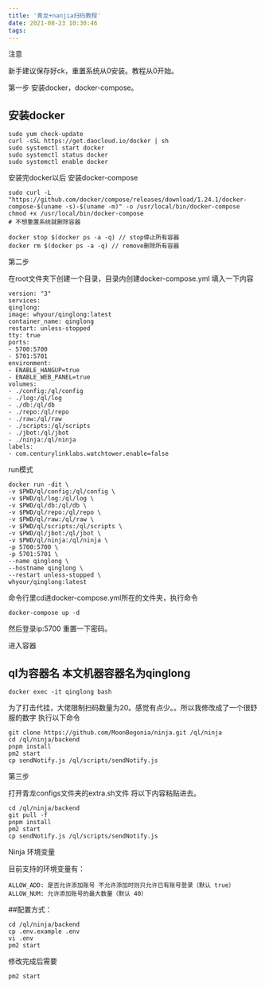 ```yaml
---
title: '青龙+nanjia扫码教程'
date: 2021-08-23 10:30:46
tags:
---
```



注意

新手建议保存好ck，重置系统从0安装。教程从0开始。

第一步 安装docker，docker-compose。

## 安装docker
``` shell
sudo yum check-update
curl -sSL https://get.daocloud.io/docker | sh
sudo systemctl start docker
sudo systemctl status docker
sudo systemctl enable docker
```
安装完docker以后 安装docker-compose  
```shell
sudo curl -L "https://github.com/docker/compose/releases/download/1.24.1/docker-compose-$(uname -s)-$(uname -m)" -o /usr/local/bin/docker-compose
chmod +x /usr/local/bin/docker-compose
# 不想重置系统就删除容器

docker stop $(docker ps -a -q) // stop停止所有容器 
docker rm $(docker ps -a -q) // remove删除所有容器
```
第二步

在root文件夹下创建一个目录，目录内创建docker-compose.yml
填入一下内容
```shell
version: "3"
services:
qinglong:
image: whyour/qinglong:latest
container_name: qinglong
restart: unless-stopped
tty: true
ports:
- 5700:5700
- 5701:5701
environment:
- ENABLE_HANGUP=true
- ENABLE_WEB_PANEL=true
volumes:
- ./config:/ql/config
- ./log:/ql/log
- ./db:/ql/db
- ./repo:/ql/repo
- ./raw:/ql/raw
- ./scripts:/ql/scripts
- ./jbot:/ql/jbot
- ./ninja:/ql/ninja
labels:
- com.centurylinklabs.watchtower.enable=false
```
run模式
```shell
docker run -dit \
-v $PWD/ql/config:/ql/config \
-v $PWD/ql/log:/ql/log \
-v $PWD/ql/db:/ql/db \
-v $PWD/ql/repo:/ql/repo \
-v $PWD/ql/raw:/ql/raw \
-v $PWD/ql/scripts:/ql/scripts \
-v $PWD/ql/jbot:/ql/jbot \
-v $PWD/ql/ninja:/ql/ninja \
-p 5700:5700 \
-p 5701:5701 \
--name qinglong \
--hostname qinglong \
--restart unless-stopped \
whyour/qinglong:latest
```
命令行里cd进docker-compose.yml所在的文件夹，执行命令
```shell
docker-compose up -d
```
然后登录ip:5700 重置一下密码。

进入容器
## ql为容器名 本文机器容器名为qinglong
```shell
docker exec -it qinglong bash
```
为了打击代挂，大佬限制扫码数量为20。感觉有点少。。所以我修改成了一个很舒服的数字
执行以下命令
```shell
git clone https://github.com/MoonBegonia/ninja.git /ql/ninja
cd /ql/ninja/backend
pnpm install
pm2 start
cp sendNotify.js /ql/scripts/sendNotify.js
```
第三步

打开青龙configs文件夹的extra.sh文件
将以下内容粘贴进去。
```shell
cd /ql/ninja/backend
git pull -f
pnpm install
pm2 start
cp sendNotify.js /ql/scripts/sendNotify.js
```
Ninja 环境变量

目前支持的环境变量有：
```shell
ALLOW_ADD: 是否允许添加账号 不允许添加时则只允许已有账号登录（默认 true）
ALLOW_NUM: 允许添加账号的最大数量（默认 40）
```
##配置方式：
```shell
cd /ql/ninja/backend
cp .env.example .env
vi .env
pm2 start
```
修改完成后需要 
```shell
pm2 start
``` 